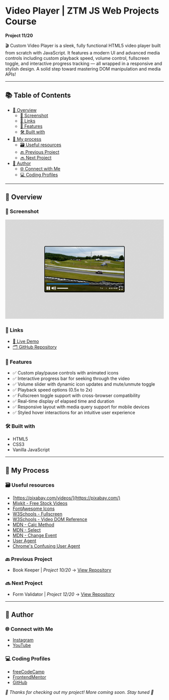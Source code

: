 # Video Player | ZTM JS Web Projects Course

**Project 11/20**

🎬 Custom Video Player is a sleek, fully functional HTML5 video player built from scratch with JavaScript. It features a modern UI and advanced media controls including custom playback speed, volume control, fullscreen toggle, and interactive progress tracking — all wrapped in a responsive and stylish design. A solid step toward mastering DOM manipulation and media APIs!

---

## 📚 Table of Contents

- [🔎 Overview](#-overview)
  - [📸 Screenshot](#-screenshot)
  - [🔗 Links](#-links)
  - [📌 Features](#-features)
  - [🛠️ Built with](#️-built-with)
- [🧠 My process](#-my-process)
  - [🗃️ Useful resources](#️-useful-resources)
  - [🔙 Previous Project](#-previous-project)
  - [🔜 Next Project](#-next-project)
- [👤 Author](#-author)
  - [🌐 Connect with Me](#-connect-with-me)
  - [💻 Coding Profiles](#-coding-profiles)

---

## 🔎 Overview

### 📸 Screenshot

![Live Preview Screenshot](./assets/screenshot.jpg)

### 🔗 Links

- [🔴 Live Demo](https://dalascript.github.io/video-player/)
- [🗂️ GitHub Repository](https://github.com/DalaScript/video-player)

### 📌 Features

- ✅ Custom play/pause controls with animated icons
- ✅ Interactive progress bar for seeking through the video
- ✅ Volume slider with dynamic icon updates and mute/unmute toggle
- ✅ Playback speed options (0.5x to 2x)
- ✅ Fullscreen toggle support with cross-browser compatibility
- ✅ Real-time display of elapsed time and duration
- ✅ Responsive layout with media query support for mobile devices
- ✅ Styled hover interactions for an intuitive user experience

### 🛠️ Built with

- HTML5
- CSS3
- Vanilla JavaScript

---

## 🧠 My Process

### 🗃️ Useful resources

- [https://pixabay.com/videos/](https://pixabay.com/)
- [Mixkit - Free Stock Videos](https://mixkit.co/)
- [FontAwesome Icons](https://fontawesome.com/icons)
- [W3Schools - Fullscreen](https://www.w3schools.com/howto/howto_js_fullscreen.asp)
- [W3Schools - Video DOM Reference](https://www.w3schools.com/tags/ref_av_dom.asp)
- [MDN - Calc Method](https://developer.mozilla.org/en-US/docs/Web/CSS/calc)
- [MDN - Select](https://developer.mozilla.org/en-US/docs/Web/HTML/Reference/Elements/select)
- [MDN - Change Event](https://developer.mozilla.org/en-US/docs/Web/API/HTMLElement/change_event)
- [User Agent](https://developer.mozilla.org/en-US/docs/Web/HTTP/Guides/Browser_detection_using_the_user_agent)
- [Chrome's Confusing User Agent](https://security.stackexchange.com/questions/126407/why-does-chrome-send-four-browsers-in-the-user-agent-header)

### 🔙 Previous Project

- Book Keeper | *Project 10/20* → [View Repository](https://github.com/DalaScript/book-keeper)

### 🔜 Next Project

- Form Validator | *Project 12/20* → [View Repository](https://github.com/DalaScript/form-validator)

---

## 👤 Author

### 🌐 Connect with Me

- [Instagram](https://www.instagram.com/DalaScript)
- [YouTube](https://www.youtube.com/@DalaScript)

### 💻 Coding Profiles

- [freeCodeCamp](https://www.freecodecamp.org/DalaScript)
- [FrontendMentor](https://www.frontendmentor.io/profile/DalaScript)
- [GitHub](https://github.com/DalaScript)

*🙌 Thanks for checking out my project! More coming soon. Stay tuned 🚀*
